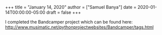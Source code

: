 +++
title = "January 14, 2020"
author = ["Samuel Banya"]
date = 2020-01-14T00:00:00-05:00
draft = false
+++

I completed the Bandcamper project which can be found here: <http://www.musimatic.net/pythonprojectwebsites/Bandcamper/tags.html>